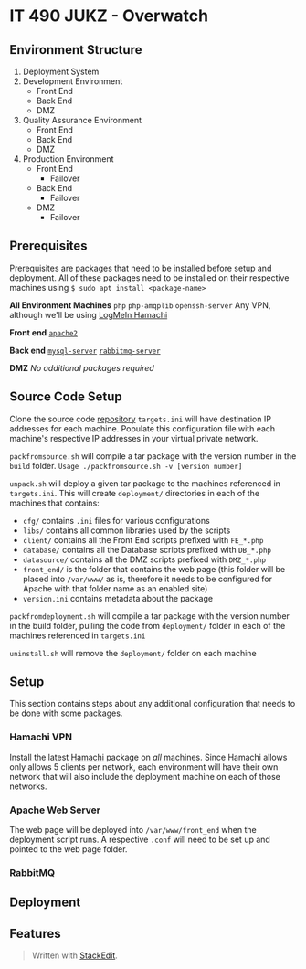 
# IT 490 JUKZ - Overwatch 
## Environment Structure
1. Deployment System 
2. Development Environment
	* Front End
	* Back End
	* DMZ 
3. Quality Assurance Environment
	* Front End
	* Back End
	* DMZ 
5. Production Environment
	* Front End
		* Failover
	* Back End
		* Failover
	* DMZ 
		* Failover

## Prerequisites
Prerequisites are packages that need to be installed before setup and deployment. All of these packages need to be installed on their respective machines using ``$ sudo apt install <package-name>``

**All Environment Machines**
``php``
``php-amqplib``
``openssh-server``
Any VPN, although we'll be using [LogMeIn Hamachi](#hamachi-vpn) 

**Front end**
[``apache2``](#apache-web-server)

**Back end**
[``mysql-server``](#mysql-server)
[``rabbitmq-server``](#rabbitmq)

**DMZ**
_No additional packages required_
## Source Code Setup
Clone the source code [repository](https://github.com/urasurasuras/it490)
``targets.ini`` will have destination IP addresses for each machine.
Populate this configuration file with each machine's respective IP addresses in your virtual private network.

``packfromsource.sh`` will compile a tar package with the version number in the ``build`` folder.
``Usage ./packfromsource.sh -v [version number]``

``unpack.sh`` will deploy a given tar package to the machines referenced in ``targets.ini``.
This will create ``deployment/`` directories in each of the machines that contains:
* ``cfg/`` contains ``.ini`` files for various configurations
* ``libs/`` contains all common libraries used by the scripts
* ``client/`` contains all the Front End scripts prefixed with ``FE_*.php``
* ``database/`` contains all the Database scripts prefixed with  ``DB_*.php``
* ``datasource/`` contains all the DMZ scripts prefixed with ``DMZ_*.php``
* ``front_end/`` is the folder that contains the web page (this folder will be placed into ``/var/www/`` as is, therefore it needs to be configured for Apache with that folder name as an enabled site)
* ``version.ini`` contains metadata about the package


``packfromdeployment.sh`` will compile a tar package with the version number in the build folder, pulling the code from ``deployment/`` folder in each of the machines referenced in ``targets.ini``

``uninstall.sh`` will remove the ``deployment/`` folder on each machine


## Setup
This section contains steps about any additional configuration that needs to be done with some packages.
### Hamachi VPN
Install the latest [Hamachi](https://www.vpn.net/linux) package on *all* machines. Since Hamachi allows only allows 5 clients per network, each environment will have their own network that will also include the deployment machine on each of those networks. 
### Apache Web Server
The web page will be deployed into ``/var/www/front_end`` when the deployment script runs. A respective ``.conf`` will need to be set up and pointed to the web page folder.
### RabbitMQ
### 
## Deployment
## Features


> Written with [StackEdit](https://stackedit.io/).
<!--stackedit_data:
eyJoaXN0b3J5IjpbMTUzNTM2MzIxLDE0NTYyMDQwMjcsMjQ1Nz
I3MDAwLC0xMjU3MzExOTgzLC02NDAxOTM3OTEsMTkyNjc1NjEw
NywtNDMwOTkwMTIzLDY2NDAwMTgyLDE4OTM0NTIyMDQsMTIwNz
I1MDA1MCwtMzk4MTE5ODM3LC03MzEwMDE1MzIsMzM4NzYzNzY0
LDE2OTE0MjYxNzMsLTE3MzgwMDcxNzEsLTMyNjkyMzk5MywxMz
c1NDgxMDgzLDM1MzkwODM4NSwtODA4MjY2NjI4LC0yMDA4NTAw
NTMwXX0=
-->